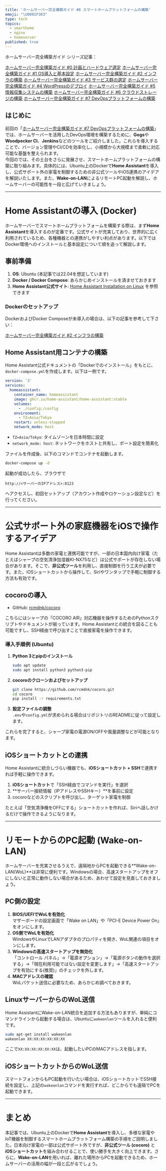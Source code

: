 ```yaml
---
title: 'ホームサーバー完全構築ガイド #8 スマートホームプラットフォームの構築'
emoji: "\U0001F303"
type: tech
topics:
  - smarthome
  - nginx
  - homeserver
published: true
---
```

<!-- START_SERIES -->

ホームサーバー完全構築ガイド シリーズ記事：

[ホームサーバー完全構築ガイド #0 計画とハードウェア選定](https://zenn.dev/solitudera/articles/63fd8b974d61b06c392d115fbaed72dc)
[ホームサーバー完全構築ガイド #1 OS導入と基本設定](https://zenn.dev/solitudera/articles/08828ec8b0719d4ae2ae640a6dd4867d)
[ホームサーバー完全構築ガイド #2 インフラの構築](https://zenn.dev/solitudera/articles/339243802597e8c42bcddfb10b5e94e3)
[ホームサーバー完全構築ガイド #3 サービス群の選定](https://zenn.dev/solitudera/articles/6ca25021e26b78a81bb4c1f662916c3f)
[ホームサーバー完全構築ガイド #4 WordPressのデプロイ](https://zenn.dev/solitudera/articles/e908faa15ad46dc89cb87bf2d5b5908c)
[ホームサーバー完全構築ガイド #5 情報収集システムの構築](https://zenn.dev/solitudera/articles/f066c34618ef9a6b76ffd6b48f47687c)
[ホームサーバー完全構築ガイド #6 クラウドストレージの構築](https://zenn.dev/solitudera/articles/546e23531bd92a74006cab2ad7627c92)
[ホームサーバー完全構築ガイド #7 DevOpsプラットフォームの構築](https://zenn.dev/solitudera/articles/895c8f601bd9217913d1a253512a97a9)

<!-- END_SERIES -->

## はじめに

前回の「[ホームサーバー完全構築ガイド #7 DevOpsプラットフォームの構築](https://zenn.dev/solitudera/articles/895c8f601bd9217913d1a253512a97a9)」では、ホームサーバーを活用したDevOps環境を構築するために、**Gogs**や**Woodpecker CI**、**Jenkins**などのツールをご紹介しました。これらを導入することで、バージョン管理やCI/CDを効率化し、小規模から大規模まで柔軟に対応可能な基盤を整えられます。  
今回のでは、その土台をさらに発展させ、スマートホームプラットフォームの構築に取り組みます。具体的には、Ubuntu上のDockerで**Home Assistant**を導入し、公式サポート外の家電を制御するための非公式ツールやiOS連携のアイデアを解説いたします。また、**Wake-on-LAN**によるリモートPC起動を解説し、ホームサーバーの可能性を一段と広げていきましょう。

---

# Home Assistantの導入 (Docker)

ホームサーバーでスマートホームプラットフォームを構築する際は、まず**Home Assistant**を導入するのが定番です。公式サイトが充実しており、世界的に広く利用されているため、各種機器との連携がしやすい利点があります。以下ではDocker環境へのインストールと基本設定について順を追って解説します。

## 事前準備

1. **OS**: Ubuntu (本記事では22.04を想定しています)  
2. **Docker / Docker Compose**: あらかじめインストールを済ませておきます  
3. **Home Assistant公式サイト**: [Home Assistant Installation on Linux](https://www.home-assistant.io/installation/linux) を参照できます  

### Dockerのセットアップ
DockerおよびDocker Composeが未導入の場合は、以下の記事を参考して下さい：

[ホームサーバー完全構築ガイド #2 インフラの構築](https://zenn.dev/solitudera/articles/339243802597e8c42bcddfb10b5e94e3)

## Home Assistant用コンテナの構築

Home Assistant公式ドキュメントの「Dockerでのインストール」をもとに、`docker-compose.yml`を作成します。以下は一例です。

```yaml
version: '3'
services:
  homeassistant:
    container_name: homeassistant
    image: ghcr.io/home-assistant/home-assistant:stable
    volumes:
      - ./config:/config
    environment:
      - TZ=Asia/Tokyo
    restart: unless-stopped
    network_mode: host
```

- `TZ=Asia/Tokyo`: タイムゾーンを日本時間に設定  
- `network_mode: host`: ネットワークをホストと共有し、ポート設定を簡素化  

ファイルを作成後、以下のコマンドでコンテナを起動します。

```bash
docker-compose up -d
```

起動が成功したら、ブラウザで  
```
http://<サーバーのIPアドレス>:8123
```
へアクセスし、初回セットアップ（アカウント作成やロケーション設定など）を行ってください。

---

# 公式サポート外の家庭機器をiOSで操作するアイデア

Home Assistantは多数の家電と連携可能ですが、一部の日本国内向け家電（たとえばシャープの空気清浄加湿器KI-NX75など）は公式サポートが存在しない場合があります。そこで、**非公式ツール**を利用し、直接制御を行う工夫が必要です。また、iOSショートカットから操作して、Siriやワンタップで手軽に制御する方法も有効です。

## cocoroの導入

- GitHub: [rcmdnk/cocoro](https://github.com/rcmdnk/cocoro)  

こちらにはシャープの「COCORO AIR」対応機器を操作するためのPythonスクリプトやドキュメントが揃っています。Home Assistantとの統合を図ることも可能ですし、SSH経由で呼び出すことで直接家電を操作できます。

### 導入手順例 (Ubuntu)

1. **Python 3とpipのインストール**  
   ```bash
   sudo apt update
   sudo apt install python3 python3-pip
   ```
2. **cocoroのクローンおよびセットアップ**  
   ```bash
   git clone https://github.com/rcmdnk/cocoro.git
   cd cocoro
   pip install -r requirements.txt
   ```
3. **設定ファイルの調整**  
   `.env`や`config.yml`が求められる場合はリポジトリのREADMEに従って設定します。  

これらを完了すると、シャープ家電の電源ON/OFFや風量調整などが可能となります。

## iOSショートカットとの連携

Home Assistantに統合しづらい機器でも、**iOSショートカット + SSH**で連携すれば手軽に操作できます。

1. **iOSショートカット**で「SSH経由でコマンドを実行」を選択  
2. **サーバー接続情報（IPアドレスやSSHキー）**を事前に設定  
3. cocoroなどのスクリプトを呼び出し、ターゲット家電を制御  

たとえば「空気清浄機をOFFにする」ショートカットを作れば、Siriへ話しかけるだけで操作できるようになります。

---

# リモートからのPC起動 (Wake-on-LAN)

ホームサーバーを充実させるうえで、遠隔地からPCを起動できる**Wake-on-LAN(WoL)**は非常に便利です。Windowsの場合、高速スタートアップをオフにしないと正常に動作しない場合があるため、あわせて設定を見直しておきましょう。

## PC側の設定

1. **BIOS/UEFIでWoLを有効化**  
   マザーボードの設定画面で「Wake on LAN」や「PCI-E Device Power On」をオンにします。  
2. **OS側でWoLを有効化**  
   WindowsやLinuxでLANアダプタのプロパティを開き、WoL関連の項目をオンにします。  
3. **Windowsの高速スタートアップを無効化**  
   「コントロール パネル」→「電源オプション」→「電源ボタンの動作を選択する」→「現在利用可能ではない設定を変更します」→「高速スタートアップを有効にする(推奨)」のチェックを外します。  
4. **MACアドレスの確認**  
   WoLパケット送信に必要なため、あらかじめ調べておきます。

## LinuxサーバーからのWoL送信

Home AssistantにWake-on-LAN統合を追加する方法もありますが、単純にコマンドラインから起動する場合は、Ubuntuに`wakeonlan`ツールを入れると便利です。

```bash
sudo apt-get install wakeonlan
wakeonlan XX:XX:XX:XX:XX:XX
```

ここで`XX:XX:XX:XX:XX:XX`は、起動したいPCのMACアドレスを指します。

## iOSショートカットからのWoL送信

スマートフォンからもPC起動を行いたい場合は、iOSショートカットでSSH接続を設定し、上記の`wakeonlan`コマンドを実行すれば、どこからでも遠隔でPCを起動できます。

---

# まとめ

本記事では、Ubuntu上のDockerで**Home Assistant**を導入し、多様な家電やIoT機器を制御するスマートホームプラットフォーム構築の手順をご説明しました。日本向け家電の一部は公式サポート外ですが、**非公式ツール (cocoro)** と**iOSショートカット**を組み合わせることで、使い勝手を大きく向上できます。さらに、**Wake-on-LAN**を用いれば、離れた場所からPCを起動できるため、ホームサーバーの活用の幅が一段と広がるでしょう。
